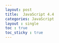 ```yaml
---
layout: post
title:  JavaScript 4.4
categories: JavaScript
layout : single
toc : true 
toc_sticky : true
---
```



